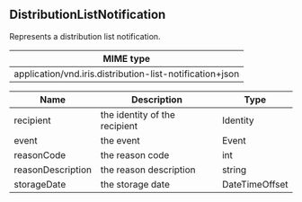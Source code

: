 ## DistributionListNotification

Represents a distribution list notification.

| MIME type                                 |
|-------------------------------------------|
| application/vnd.iris.distribution-list-notification+json |

| Name                     | Description                                    | Type                         |
|--------------------------|------------------------------------------------|------------------------------|
| recipient                | the identity of the recipient                  | Identity                     |
| event                    | the event                                      | Event                        |
| reasonCode               | the reason code                                | int                          |
| reasonDescription        | the reason description                         | string                       |
| storageDate              | the storage date                               | DateTimeOffset               |